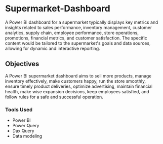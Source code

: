 # Supermarket-Dashboard

A Power BI dashboard for a supermarket typically displays key metrics and insights related to sales performance, inventory management, customer analytics, supply chain, employee performance, store operations, promotions, financial metrics, and customer satisfaction. The specific content would be tailored to the supermarket's goals and data sources, allowing for dynamic and interactive reporting.

## Objectives

A Power BI supermarket dashboard aims to sell more products, manage inventory effectively, make customers happy, run the store smoothly, ensure timely product deliveries, optimize advertising, maintain financial health, make wise expansion decisions, keep employees satisfied, and follow rules for a safe and successful operation.

### Tools Used

* Power BI
* Power Query
* Dax Query
* Data modeling
